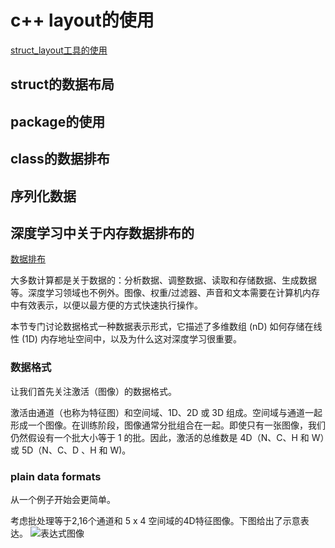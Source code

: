 # c++ layout的使用

[struct_layout工具的使用](https://marketplace.visualstudio.com/items?itemName=RamonViladomat.StructLayout)


## struct的数据布局



## package的使用



## class的数据排布




## 序列化数据



## 深度学习中关于内存数据排布的

[数据排布](https://oneapi-src.github.io/oneDNN/dev_guide_understanding_memory_formats.html)

大多数计算都是关于数据的：分析数据、调整数据、读取和存储数据、生成数据等。深度学习领域也不例外。图像、权重/过滤器、声音和文本需要在计算机内存中有效表示，以便以最方便的方式快速执行操作。

本节专门讨论数据格式一种数据表示形式，它描述了多维数组 (nD) 如何存储在线性 (1D) 内存地址空间中，以及为什么这对深度学习很重要。

### 数据格式
让我们首先关注激活（图像）的数据格式。

激活由通道（也称为特征图）和空间域、1D、2D 或 3D 组成。空间域与通道一起形成一个图像。在训练阶段，图像通常分批组合在一起。即使只有一张图像，我们仍然假设有一个批大小等于 1 的批。因此，激活的总维数是 4D（N、C、H 和 W）或 5D（N、C、D 、H 和 W)。

### plain data formats

从一个例子开始会更简单。

考虑批处理等于2,16个通道和 5 x 4 空间域的4D特征图像。下图给出了示意表达。
![表达式图像](https://oneapi-src.github.io/oneDNN/_images/mem_fmt_img1.png)




